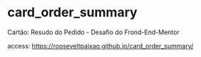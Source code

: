 # card_order_summary
Cartão: Resudo do Pedido - Desafio do Frond-End-Mentor

access: https://rooseveltpaixao.github.io/card_order_summary/
